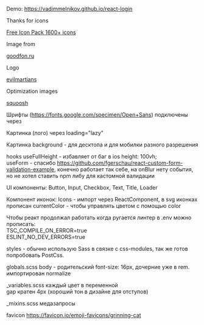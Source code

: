 Demo: https://vadimmelnikov.github.io/react-login

Thanks for icons

[Free Icon Pack 1600+ icons](https://www.figma.com/community/file/886554014393250663)

Image from

[goodfon.ru](https://www.goodfon.ru/wallpaper/tuman-oblaka-neboskreb.html)

Logo

[evilmartians](https://evilmartians.com/)

Optimization images 

[squoosh](https://squoosh.app/)


Шрифты (https://fonts.google.com/specimen/Open+Sans) подключены через <link/>

Картинка (лого) через loading="lazy"

Картинка background - для десктопа и для мобилки разного разрешения

hooks
  useFullHeight - избавляет от баг в ios height: 100vh; 
  <br>
  useForm - спасибо https://github.com/fgerschau/react-custom-form-validation-example, конечно работает так себе, на onBlur нету события, но не хотел ставить npm либу для кастомной валидации

UI компоненты: Button, Input, Checkbox, Text, Title, Loader

Компонент иконок: Icons - импорт через ReactComponent, в svg иконках прописан currentColor - чтобы управлять цветом с помощью color

Чтобы реакт продолжал работать когда ругается линтер в .env можно прописать:
<br>
TSC_COMPILE_ON_ERROR=true
<br>
ESLINT_NO_DEV_ERRORS=true


styles - обычно использую Sass в связке с css-modules, так же готов попробовать PostCss.

globals.scss 
  body - родительский font-size: 16px, дочерние уже в rem.
  <br>
  импортирован normalize

_variables.scss
  каждый цвет в переменной
  <br>
  gap кратен 4px (хороший тон в дизайне для отступов)

_mixins.scss медазапросы 

favicon https://favicon.io/emoji-favicons/grinning-cat